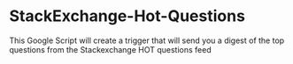 StackExchange-Hot-Questions
===========================

This Google Script will create a trigger that will send you a digest of the top questions from the Stackexchange HOT questions feed
